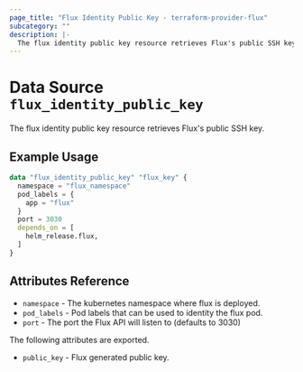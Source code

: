 ```yaml
---
page_title: "Flux Identity Public Key - terraform-provider-flux"
subcategory: ""
description: |-
  The flux identity public key resource retrieves Flux's public SSH key.
---
```


# Data Source `flux_identity_public_key`

The flux identity public key resource retrieves Flux's public SSH key.

## Example Usage

```terraform
data "flux_identity_public_key" "flux_key" {
  namespace = "flux_namespace"
  pod_labels = {
    app = "flux"
  }
  port = 3030
  depends_on = [
    helm_release.flux,
  ]
}
```

## Attributes Reference

- `namespace` -  The kubernetes namespace where flux is deployed.
- `pod_labels` - Pod labels that can be used to identity the flux pod.
- `port` - The port the Flux API will listen to (defaults to 3030)

The following attributes are exported.

- `public_key` - Flux generated public key.

